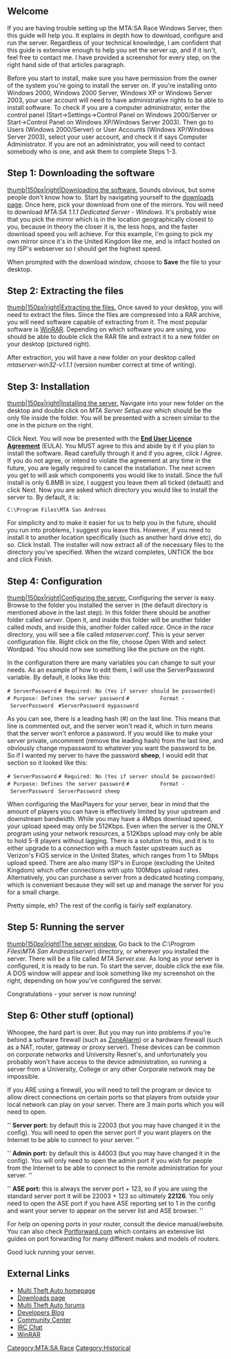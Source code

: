 Welcome
-------

If you are having trouble setting up the MTA:SA Race Windows Server, then this guide will help you. It explains in depth how to download, configure and run the server. Regardless of your technical knowledge, I am confident that this guide is extensive enough to help you set the server up, and if it isn't, feel free to contact me. I have provided a screenshot for every step, on the right hand side of that articles paragraph.

Before you start to install, make sure you have permission from the owner of the system you're going to install the server on. If you're installing onto Windows 2000, Windows 2000 Server, Windows XP or Windows Server 2003, your user account will need to have administrative rights to be able to install software. To check if you are a computer administrator, enter the control panel (Start-&gt;Settings-&gt;Control Panel on Windows 2000/Server or Start-&gt;Control Panel on Windows XP/Windows Server 2003). Then go to Users (Windows 2000/Server) or User Accounts (Windows XP/Windows Server 2003), select your user account, and check it if says Computer Administrator. If you are not an administrator, you will need to contact somebody who is one, and ask them to complete Steps 1-3.

Step 1: Downloading the software
--------------------------------

[thumb|150px|right|Downloading the software.](/docs/Image:Mtasa-server_win01.png.md "wikilink") Sounds obvious, but some people don't know how to. Start by navigating yourself to the [downloads page](http://light.mtavc.com/). Once here, pick your download from one of the mirrors. You will need to download *MTA:SA 1.1.1 Dedicated Server - Windows*. It's probably wise that you pick the mirror which is in the location geographically closest to you, because in theory the closer it is, the less hops, and the faster download speed you will achieve. For this example, I'm going to pick my own mirror since it's in the United Kingdom like me, and is infact hosted on my ISP's webserver so I should get the highest speed.

When prompted with the download window, choose to **Save** the file to your desktop.

Step 2: Extracting the files
----------------------------

[thumb|150px|right|Extracting the files.](/docs/Image:Mtasa-server_win02.png.md "wikilink") Once saved to your desktop, you will need to extract the files. Since the files are compressed into a RAR archive, you will need software capable of extracting from it. The most popular software is [WinRAR](http://www.rarlabs.com/). Depending on which software you are using, you should be able to double click the RAR file and extract it to a new folder on your desktop (pictured right).

After extraction, you will have a new folder on your desktop called *mtaserver-win32-v1.1.1* (version number correct at time of writing).

Step 3: Installation
--------------------

[thumb|150px|right|Installing the server.](/docs/Image:Mtasa-server_win03.png.md "wikilink") Navigate into your new folder on the desktop and double click on *MTA Server Setup.exe* which should be the only file inside the folder. You will be presented with a screen similar to the one in the picture on the right.

Click Next. You will now be presented with the **[End User Licence Agreement](/docs/End_User_Licence_Agreement.md "wikilink")** (EULA). You MUST agree to this and abide by it if you plan to install the software. Read carefully through it and if you agree, click *I Agree.* If you do not agree, or intend to violate the agreement at any time in the future, you are legally required to cancel the installation. The next screen you get to will ask which components you would like to install. Since the full install is only 6.8MB in size, I suggest you leave them all ticked (default) and click Next. Now you are asked which directory you would like to install the server to. By default, it is:

`C:\Program Files\MTA San Andreas`

For simplicity and to make it easier for us to help you in the future, should you run into problems, I suggest you leave this. However, if you need to install it to another location specifically (such as another hard drive etc), do so. Click Install. The installer will now extract all of the necessary files to the directory you've specified. When the wizard completes, UNTICK the box and click Finish.

Step 4: Configuration
---------------------

[thumb|150px|right|Configuring the server.](/docs/Image:Mtasa-server_win04.png.md "wikilink") Configuring the server is easy. Browse to the folder you installed the server in (the default directory is mentioned above in the last step). In this folder there should be another folder called *server*. Open it, and inside this folder will be another folder called *mods*, and inside this, another folder called *race*. Once in the *race* directory, you will see a file called *mtaserver.conf*. This is your server configuration file. Right click on the file, choose Open With and select Wordpad. You should now see something like the picture on the right.

In the configuration there are many variables you can change to suit your needs. As an example of how to edit them, I will use the ServerPassword variable. By default, it looks like this:

`# ServerPassword`
`# Required: No (Yes if server should be passworded)`
`# Purpose: Defines the server password`
`#          Format - ServerPassword `<password>
`#ServerPassword mypassword`

As you can see, there is a leading hash (\#) on the last line. This means that line is commented out, and the server won't read it, which in turn means that the server won't enforce a password. If you would like to make your server private, uncomment (remove the leading hash) from the last line, and obviously change mypassword to whatever you want the password to be. So if I wanted my server to have the password **sheep**, I would edit that section so it looked like this:

`# ServerPassword`
`# Required: No (Yes if server should be passworded)`
`# Purpose: Defines the server password`
`#          Format - ServerPassword `<password>
`ServerPassword sheep`

When configuring the MaxPlayers for your server, bear in mind that the amount of players you can have is effectively limited by your upstream and downstream bandwidth. While you may have a 4Mbps download speed, your upload speed may only be 512Kbps. Even when the server is the ONLY program using your network resources, a 512Kbps upload may only be able to hold 5-8 players without lagging. There is a solution to this, and it is to either upgrade to a connection with a much faster upstream such as Verizon's FiOS service in the United States, which ranges from 1 to 5Mbps upload speed. There are also many ISP's in Europe (excluding the United Kingdom) which offer connections with upto 100Mbps upload rates. Alternatively, you can purchase a server from a dedicated hosting company, which is conveniant because they will set up and manage the server for you for a small charge.

Pretty simple, eh? The rest of the config is fairly self explanatory.

Step 5: Running the server
--------------------------

[thumb|150px|right|The server window.](/docs/Image:Mtasa-server_win05.png.md "wikilink") Go back to the *C:\\Program Files\\MTA San Andreas\\server\\* directory, or wherever you installed the server. There will be a file called *MTA Server.exe.* As long as your server is configured, it is ready to be run. To start the server, double click the exe file. A DOS window will appear and look something like my screenshot on the right, depending on how you've configured the server.

Congratulations - your server is now running!

Step 6: Other stuff (optional)
------------------------------

Whoopee, the hard part is over. But you may run into problems if you're behind a software firewall (such as [ZoneAlarm](http://www.zonelabs.com/)) or a hardware firewall (such as a NAT, router, gateway or proxy server). These devices can be common on corporate networks and University Resnet's, and unfortunately you probably won't have access to the device administration, so running a server from a University, College or any other Corporate network may be impossible.

If you ARE using a firewall, you will need to tell the program or device to allow direct connections on certain ports so that players from outside your local network can play on your server. There are 3 main ports which you will need to open.

'' **Server port:** by default this is 22003 (but you may have changed it in the config). You will need to open the server port if you want players on the Internet to be able to connect to your server. ''

'' **Admin port:** by default this is 44003 (but you may have changed it in the config). You will only need to open the admin port if you wish for people from the Internet to be able to connect to the remote administration for your server. ''

'' **ASE port:** this is always the server port + 123, so if you are using the standard server port it will be 22003 + 123 so ultimately **22126**. You only need to open the ASE port if you have ASE reporting set to 1 in the config and want your server to appear on the server list and ASE browser. ''

For help on opening ports in your router, consult the device manual/website. You can also check [Portforward.com](http://www.portforward.com/english/routers/port_forwarding/routerindex.htm) which contains an extensive list guides on port forwarding for many different makes and models of routers.

Good luck running your server.

External Links
--------------

-   [Multi Theft Auto homepage](http://www.multitheftauto.com)
-   [Downloads page](http://light.mtavc.com/)
-   [Multi Theft Auto forums](http://forum.mtavc.com/index.php)
-   [Developers Blog](http://multitheftauto.com/blog)
-   [Community Center](http://center.mtasa.com/)
-   [IRC Chat](http://www.multitheftauto.com/irc.php)
-   [WinRAR](http://www.rarlabs.com/)

[Category:MTA:SA Race](/docs/Category:MTA:SA_Race.md "wikilink") [Category:Historical](/Category:Historical.md "wikilink")

